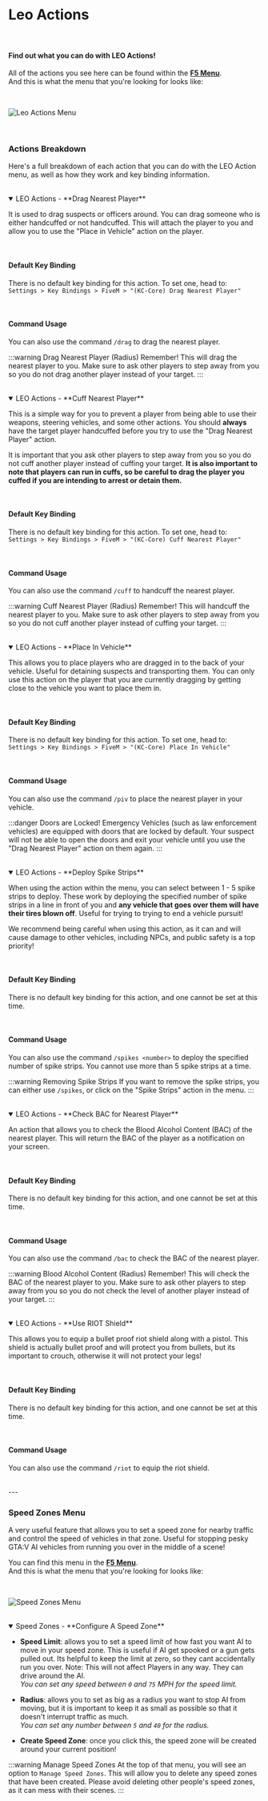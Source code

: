 # Leo Actions

<br/>

#### Find out what you can do with LEO Actions!

All of the actions you see here can be found within the **[F5 Menu](/docs/kc-menu/kcmenu)**.<br/>
And this is what the menu that you're looking for looks like:

<br/>

![Leo Actions Menu](/imgs/leo-actions-menu.png)

<br/>

### Actions Breakdown

Here's a full breakdown of each action that you can do with the LEO Action menu, as well as how they work and key binding information.

<br/>

<details open>
  <summary>LEO Actions - **Drag Nearest Player**</summary>

  It is used to drag suspects or officers around. You can drag someone who is either handcuffed or not handcuffed. This will attach the player to you and allow you to use the "Place in Vehicle" action on the player.

  <br/>

  #### Default Key Binding
  There is no default key binding for this action. To set one, head to:<br/>
  `Settings > Key Bindings > FiveM > "(KC-Core) Drag Nearest Player"`

  <br/>

  #### Command Usage
  You can also use the command `/drag` to drag the nearest player.
</details>

:::warning Drag Nearest Player (Radius)
Remember! This will drag the nearest player to you. Make sure to ask other players to step away from you so you do not drag another player instead of your target.
:::

<br/>

<details open>
  <summary>LEO Actions - **Cuff Nearest Player**</summary>

  This is a simple way for you to prevent a player from being able to use their weapons, steering vehicles, and some other actions. You should **always** have the target player handcuffed before you try to use the "Drag Nearest Player" action.

  It is important that you ask other players to step away from you so you do not cuff another player instead of cuffing your target. **It is also important to note that players can run in cuffs, so be careful to drag the player you cuffed if you are intending to arrest or detain them.**

  <br/>

  #### Default Key Binding
  There is no default key binding for this action. To set one, head to:<br/>
  `Settings > Key Bindings > FiveM > "(KC-Core) Cuff Nearest Player"`

  <br/>

  #### Command Usage
  You can also use the command `/cuff` to handcuff the nearest player.

</details>

:::warning Cuff Nearest Player (Radius)
Remember! This will handcuff the nearest player to you. Make sure to ask other players to step away from you so you do not cuff another player instead of cuffing your target.
:::

<br/>

<details open>
  <summary>LEO Actions - **Place In Vehicle**</summary>

  This allows you to place players who are dragged in to the back of your vehicle. Useful for detaining suspects and transporting them. You can only use this action on the player that you are currently dragging by getting close to the vehicle you want to place them in.

  <br/>

  #### Default Key Binding
  There is no default key binding for this action. To set one, head to:<br/>
  `Settings > Key Bindings > FiveM > "(KC-Core) Place In Vehicle"`

  <br/>

  #### Command Usage
  You can also use the command `/piv` to place the nearest player in your vehicle.
</details>

:::danger Doors are Locked!
Emergency Vehicles (such as law enforcement vehicles) are equipped with doors that are locked by default. Your suspect will not be able to open the doors and exit your vehicle until you use the "Drag Nearest Player" action on them again.
:::

<br/>

<details open>
  <summary>LEO Actions - **Deploy Spike Strips**</summary>

  When using the action within the menu, you can select between 1 - 5 spike strips to deploy. These work by deploying the specified number of spike strips in a line in front of you and **any vehicle that goes over them will have their tires blown off**. Useful for trying to trying to end a vehicle pursuit!

  We recommend being careful when using this action, as it can and will cause damage to other vehicles, including NPCs, and public safety is a top priority!

  <br/>

  #### Default Key Binding
  There is no default key binding for this action, and one cannot be set at this time.

  <br/>

  #### Command Usage
  You can also use the command `/spikes <number>` to deploy the specified number of spike strips. You cannot use more than 5 spike strips at a time.
</details>

:::warning Removing Spike Strips
If you want to remove the spike strips, you can either use `/spikes`, or click on the "Spike Strips" action in the menu.
:::

<br/>

<details open>
  <summary>LEO Actions - **Check BAC for Nearest Player**</summary>

  An action that allows you to check the Blood Alcohol Content (BAC) of the nearest player. This will return the BAC of the player as a notification on your screen.

  <br/>

  #### Default Key Binding
  There is no default key binding for this action, and one cannot be set at this time.
  
  <br/>

  #### Command Usage
  You can also use the command `/bac` to check the BAC of the nearest player.
</details>

:::warning Blood Alcohol Content (Radius)
Remember! This will check the BAC of the nearest player to you. Make sure to ask other players to step away from you so you do not check the level of another player instead of your target.
:::

<br/>

<details open>
  <summary>LEO Actions - **Use RIOT Shield**</summary>

  This allows you to equip a bullet proof riot shield along with a pistol. This shield is actually bullet proof and will protect you from bullets, but its important to crouch, otherwise it will not protect your legs!

  <br/>

  #### Default Key Binding
  There is no default key binding for this action, and one cannot be set at this time.

  <br/>

  #### Command Usage
  You can also use the command `/riot` to equip the riot shield.
</details>

<br/>
---
<br/>

### Speed Zones Menu

A very useful feature that allows you to set a speed zone for nearby traffic and control the speed of vehicles in that zone. Useful for stopping pesky GTA:V AI vehicles from running you over in the middle of a scene!

You can find this menu in the **[F5 Menu](/docs/kc-menu/kcmenu)**.<br/>
And this is what the menu that you're looking for looks like:

<br/>

![Speed Zones Menu](/imgs/speed-zones-menu.png)

<br/>

<details open>
  <summary>Speed Zones - **Configure A Speed Zone**</summary>

  - **Speed Limit**: allows you to set a speed limit of how fast you want AI to move in your speed zone. This is useful if AI get spooked or a gun gets pulled out. Its helpful to keep the limit at zero, so they cant accidentally run you over. Note: This will not affect Players in any way. They can drive around the AI.<br/>
    *You can set any speed between `0` and `75` MPH for the speed limit.*

  - **Radius**: allows you to set as big as a radius you want to stop AI from moving, but it is important to keep it as small as possible so that it doesn't interrupt traffic as much.<br/>
    *You can set any number between `5` and `40` for the radius.*

  - **Create Speed Zone**: once you click this, the speed zone will be created around your current position!
</details>

:::warning Manage Speed Zones
At the top of that menu, you will see an option to `Manage Speed Zones`. This will allow you to delete any speed zones that have been created. Please avoid deleting other people's speed zones, as it can mess with their scenes.
:::
